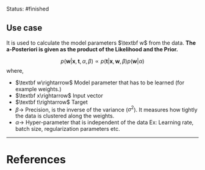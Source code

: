 Status: #finished  
## Use case
It is used to calculate the model parameters $\textbf w$ from the data.  **The a-Posteriori is given as the product of the Likelihood and the Prior.**

$$
p(\mathbf{w}|\mathbf{x}, \mathbf{t}, \alpha, \beta) \propto p(\mathbf{t}|\mathbf{x}, \mathbf{w}, \beta) p(\mathbf{w}|\alpha)$$
where,
- $\textbf w\rightarrow$ Model parameter that has to be learned (for example weights.)
- $\textbf x\rightarrow$ Input vector
- $\textbf t\rightarrow$ Target 
- $β\rightarrow$ Precision, is the inverse of the variance ($σ^2$).  It measures how tightly the data is clustered along the weights. 
- $\alpha\rightarrow$ Hyper-parameter that is independent of the data Ex: Learning rate, batch size, regularization parameters etc. 


---
# References
